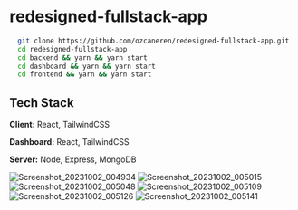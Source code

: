 # redesigned-fullstack-app

```bash
  git clone https://github.com/ozcaneren/redesigned-fullstack-app.git
  cd redesigned-fullstack-app
  cd backend && yarn && yarn start
  cd dashboard && yarn && yarn start
  cd frontend && yarn && yarn start
```

## Tech Stack

**Client:** React, TailwindCSS

**Dashboard:** React, TailwindCSS

**Server:** Node, Express, MongoDB

![Screenshot_20231002_004934](https://github.com/ozcaneren/redesigned-fullstack-app/assets/100240225/ecdeb0ae-31d8-4f26-bc3a-bfdf5dfb18cd)
![Screenshot_20231002_005015](https://github.com/ozcaneren/redesigned-fullstack-app/assets/100240225/d40449a4-d1c4-4b98-b47f-3f93bf58be82)
![Screenshot_20231002_005048](https://github.com/ozcaneren/redesigned-fullstack-app/assets/100240225/8bb77ad5-3ef2-4159-a37d-bf52282bd860)
![Screenshot_20231002_005109](https://github.com/ozcaneren/redesigned-fullstack-app/assets/100240225/6b59535e-46b5-4303-b1c5-0b395224e1ad)
![Screenshot_20231002_005126](https://github.com/ozcaneren/redesigned-fullstack-app/assets/100240225/75f29763-75b3-475c-8b5b-550de52c9a5d)
![Screenshot_20231002_005141](https://github.com/ozcaneren/redesigned-fullstack-app/assets/100240225/d5ded6e7-a52a-4fc0-b7ae-1bb1bd0e6dba)
